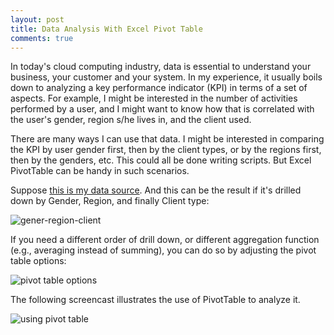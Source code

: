 ```yaml
---
layout: post
title: Data Analysis With Excel Pivot Table
comments: true
---
```


In today's cloud computing industry, data is essential to understand your business, your customer and your system. In my experience, 
it usually boils down to analyzing a key performance indicator (KPI) in terms of a set of aspects. For example, I might be interested in the number of 
activities performed by a user, and I might want to know how that is correlated with the user's gender, region s/he lives in, and the client used.

There are many ways I can use that data. I might be interested in comparing the KPI by user gender first, then by the client types, or by the regions
first, then by the genders, etc. This could all be done writing scripts. But Excel PivotTable can be handy in such scenarios.

Suppose [this is my data source](https://github.com/kflu/kflu.github.io/files/160868/stats.txt). And this can be the result if it's drilled down by Gender, Region, and finally Client type:

![gener-region-client](https://cloud.githubusercontent.com/assets/1031978/13562142/cca0312a-e3e9-11e5-8929-6f99035c9ff4.png)

If you need a different order of drill down, or different aggregation function (e.g., averaging instead of summing), you can do so by adjusting the pivot table options:

![pivot table options](https://cloud.githubusercontent.com/assets/1031978/13562171/29356eb4-e3ea-11e5-9d59-2f519279bb73.png)

The following screencast illustrates the use of PivotTable to analyze it.

![using pivot table](https://cloud.githubusercontent.com/assets/1031978/13562034/6a3b0b1e-e3e8-11e5-8ff1-98a87e14db9b.gif)

